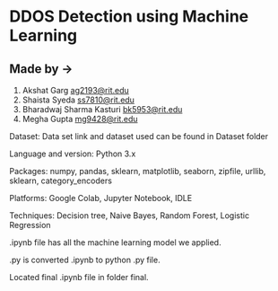 # DDOS Detection using Machine Learning

## Made by -> 
1) Akshat Garg ag2193@rit.edu
2) Shaista Syeda  ss7810@rit.edu
3) Bharadwaj Sharma Kasturi  bk5953@rit.edu
4) Megha Gupta mg9428@rit.edu

Dataset: Data set link and dataset used can be found in Dataset folder

Language and version: Python 3.x

Packages: numpy, pandas, sklearn, matplotlib, seaborn, zipfile, urllib, sklearn, category_encoders

Platforms: Google Colab, Jupyter Notebook, IDLE

Techniques: Decision tree, Naive Bayes, Random Forest, Logistic Regression

.ipynb file has all the machine learning model we applied.

.py is converted .ipynb to python .py file.

Located final .ipynb file in folder final.
